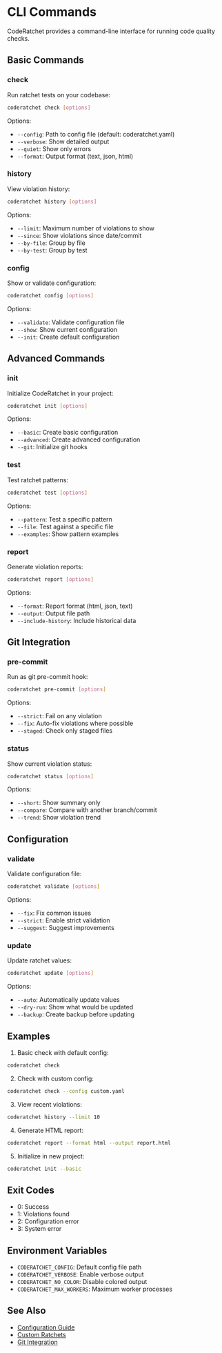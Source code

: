 # CLI Commands

CodeRatchet provides a command-line interface for running code quality checks.

## Basic Commands

### check

Run ratchet tests on your codebase:

```bash
coderatchet check [options]
```

Options:
- `--config`: Path to config file (default: coderatchet.yaml)
- `--verbose`: Show detailed output
- `--quiet`: Show only errors
- `--format`: Output format (text, json, html)

### history

View violation history:

```bash
coderatchet history [options]
```

Options:
- `--limit`: Maximum number of violations to show
- `--since`: Show violations since date/commit
- `--by-file`: Group by file
- `--by-test`: Group by test

### config

Show or validate configuration:

```bash
coderatchet config [options]
```

Options:
- `--validate`: Validate configuration file
- `--show`: Show current configuration
- `--init`: Create default configuration

## Advanced Commands

### init

Initialize CodeRatchet in your project:

```bash
coderatchet init [options]
```

Options:
- `--basic`: Create basic configuration
- `--advanced`: Create advanced configuration
- `--git`: Initialize git hooks

### test

Test ratchet patterns:

```bash
coderatchet test [options]
```

Options:
- `--pattern`: Test a specific pattern
- `--file`: Test against a specific file
- `--examples`: Show pattern examples

### report

Generate violation reports:

```bash
coderatchet report [options]
```

Options:
- `--format`: Report format (html, json, text)
- `--output`: Output file path
- `--include-history`: Include historical data

## Git Integration

### pre-commit

Run as git pre-commit hook:

```bash
coderatchet pre-commit [options]
```

Options:
- `--strict`: Fail on any violation
- `--fix`: Auto-fix violations where possible
- `--staged`: Check only staged files

### status

Show current violation status:

```bash
coderatchet status [options]
```

Options:
- `--short`: Show summary only
- `--compare`: Compare with another branch/commit
- `--trend`: Show violation trend

## Configuration

### validate

Validate configuration file:

```bash
coderatchet validate [options]
```

Options:
- `--fix`: Fix common issues
- `--strict`: Enable strict validation
- `--suggest`: Suggest improvements

### update

Update ratchet values:

```bash
coderatchet update [options]
```

Options:
- `--auto`: Automatically update values
- `--dry-run`: Show what would be updated
- `--backup`: Create backup before updating

## Examples

1. Basic check with default config:
```bash
coderatchet check
```

2. Check with custom config:
```bash
coderatchet check --config custom.yaml
```

3. View recent violations:
```bash
coderatchet history --limit 10
```

4. Generate HTML report:
```bash
coderatchet report --format html --output report.html
```

5. Initialize in new project:
```bash
coderatchet init --basic
```

## Exit Codes

- 0: Success
- 1: Violations found
- 2: Configuration error
- 3: System error

## Environment Variables

- `CODERATCHET_CONFIG`: Default config file path
- `CODERATCHET_VERBOSE`: Enable verbose output
- `CODERATCHET_NO_COLOR`: Disable colored output
- `CODERATCHET_MAX_WORKERS`: Maximum worker processes

## See Also

- [Configuration Guide](../core_concepts/configuration.md)
- [Custom Ratchets](../advanced/custom_ratchets.md)
- [Git Integration](../advanced/git_integration.md) 